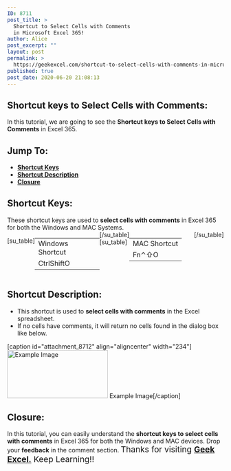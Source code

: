 ```yaml
---
ID: 8711
post_title: >
  Shortcut to Select Cells with Comments
  in Microsoft Excel 365!
author: Alice
post_excerpt: ""
layout: post
permalink: >
  https://geekexcel.com/shortcut-to-select-cells-with-comments-in-microsoft-excel-365/
published: true
post_date: 2020-06-20 21:08:13
---
```

<h2>Shortcut keys to Select Cells with Comments:</h2>
In this tutorial, we are going to see the <strong>Shortcut keys to Select Cells with Comments</strong> in Excel 365.
<h2>Jump To:</h2>
<ul>
 	<li><strong><a href="#1">Shortcut Keys</a></strong></li>
 	<li><strong><a href="#2">Shortcut Description</a></strong></li>
 	<li><strong><a href="#3">Closure</a></strong></li>
</ul>
<h2 id="&quot;1">Shortcut Keys:</h2>
These shortcut keys are used to <strong>select cells with comments</strong> in Excel 365 for both the Windows and MAC Systems.
<div style="display: flex;">

[su_table]
<table>
<tbody>
<tr>
<td>Windows Shortcut</td>
</tr>
<tr>
<td style="display: flex;"><span class="key-flex"><span class="win-key" style="width: 120px;"><span class="custom-span-key">Ctrl</span></span></span><span class="key-flex"><span class="win-key" style="width: 120px;"><span class="custom-span-key">Shift</span></span></span><span class="win-key"><span class="custom-span-key">O</span></span></td>
</tr>
</tbody>
</table>
[/su_table]
[su_table]
<table style="float: right;">
<tbody>
<tr>
<td>MAC Shortcut</td>
</tr>
<tr>
<td style="display: flex;"><span class="key-flex"><span class="mac-key"><span class="custom-span-key">Fn</span></span></span><span class="key-flex"><span class="mac-key"><span class="custom-span-key">⌃</span></span></span><span class="key-flex"><span class="mac-key"><span class="custom-span-key">⇧</span></span></span><span class="key-flex"><span class="mac-key"><span class="custom-span-key">O</span></span></span></td>
</tr>
</tbody>
</table>
[/su_table]

</div>
<h2 id="2">Shortcut Description:</h2>
<ul>
 	<li>This shortcut is used to <strong>select cells with comments</strong> in the Excel spreadsheet.</li>
 	<li>If no cells have comments, it will return no cells found in the dialog box like below.</li>
</ul>
[caption id="attachment_8712" align="aligncenter" width="234"]<img class="size-full wp-image-8712" src="https://geekexcel.com/wp-content/uploads/2020/06/Screenshot_3.png" alt="Example Image" width="234" height="112" /> Example Image[/caption]
<h2 id="3">Closure:</h2>
In this tutorial, you can easily understand the <strong>shortcut keys to select cells with comments</strong> in Excel 365 for both the Windows and MAC devices. Drop your <strong>feedback</strong> in the comment section. <span style="font-size: 19px;">Thanks for visiting <strong><a href="https://geekexcel.com/">Geek Excel.</a></strong> Keep Learning!!</span>
